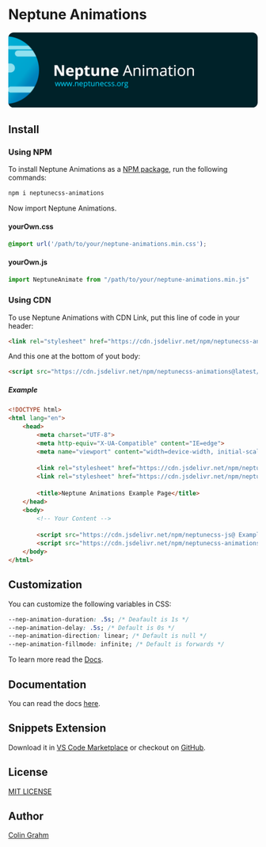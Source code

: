 # Neptune Animations

![Neptune Animations Banner](https://github.com/neptune-css/branding-resources/blob/main/Banner/GitHub/readme_banner_animations.png)

## Install

### Using NPM

To install Neptune Animations as a [NPM package](https://www.npmjs.com/package/neptunecss-animations), run the following commands:

```bash
npm i neptunecss-animations
```

Now import Neptune Animations.

#### yourOwn.css

```css
@import url('/path/to/your/neptune-animations.min.css');
```

#### yourOwn.js

```javascript
import NeptuneAnimate from "/path/to/your/neptune-animations.min.js"
```

### Using CDN
To use Neptune Animations with CDN Link, put this line of code in your header:

```html
<link rel="stylesheet" href="https://cdn.jsdelivr.net/npm/neptunecss-animations@latest/neptune-animations.min.css">
```
And this one at the bottom of yout body:

```html
<script src="https://cdn.jsdelivr.net/npm/neptunecss-animations@latest/neptune-animations.min.js"></script>
```

##### Example

```html
<!DOCTYPE html>
<html lang="en">
	<head>
		<meta charset="UTF-8">
        <meta http-equiv="X-UA-Compatible" content="IE=edge">
        <meta name="viewport" content="width=device-width, initial-scale=1.0">

		<link rel="stylesheet" href="https://cdn.jsdelivr.net/npm/neptunecss@latest/neptune.min.css">
		<link rel="stylesheet" href="https://cdn.jsdelivr.net/npm/neptunecss-animations@latest/neptune-animations.min.css">

		<title>Neptune Animations Example Page</title>
	</head>
	<body>
		<!-- Your Content -->

		<script src="https://cdn.jsdelivr.net/npm/neptunecss-js@ Example Page/neptune.min.js"></script>
	   	<script src="https://cdn.jsdelivr.net/npm/neptunecss-animations@ latest/neptune-animations.min.js"></script>
	</body>
</html>
```

## Customization

You can customize the following variables in CSS:

```css
--nep-animation-duration: .5s; /* Deafault is 1s */
--nep-animation-delay: .5s; /* Default is 0s */
--nep-animation-direction: linear; /* Default is null */
--nep-animation-fillmode: infinite; /* Default is forwards */
```

To learn more read the [Docs](https://neptune-css.gitbook.io/neptune-css-docs/plugins/neptune-animations).

## Documentation

You can read the docs [here](https://neptune-css.gitbook.io/neptune-css-docs/plugins/neptune-animations).

## Snippets Extension
Download it in [VS Code Marketplace](https://marketplace.visualstudio.com/items?itemName=NeptuneCSS.neptunecss-snippets) or checkout on [GitHub](https://github.com/neptune-css/neptune-snippets).

## License
[MIT LICENSE](https://github.com/neptune-css/neptune-animations/blob/main/LICENSE)

## Author
[Colin Grahm](https://github.com/CGWebDev2003)
